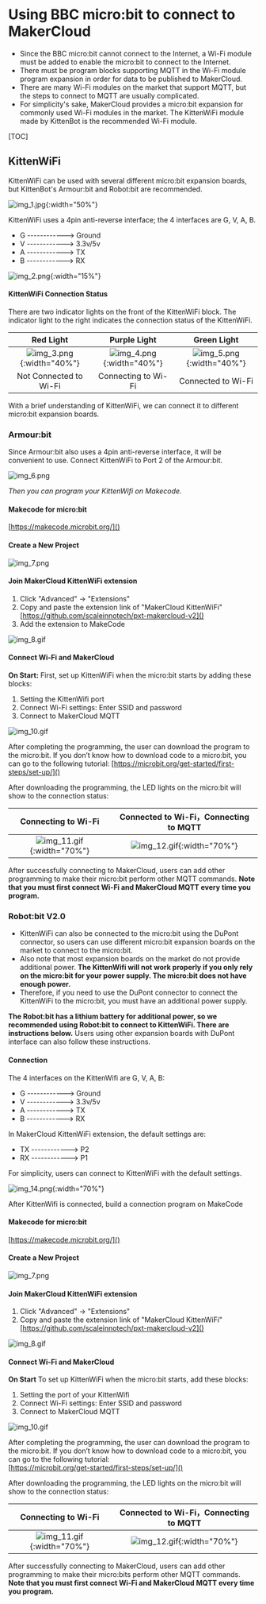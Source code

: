 # Using BBC micro:bit to connect to MakerCloud
- Since the BBC micro:bit cannot connect to the Internet, a Wi-Fi module must be added to enable the micro:bit to connect to the Internet.
- There must be program blocks supporting MQTT in the Wi-Fi module program expansion in order for data to be published to MakerCloud.
- There are many Wi-Fi modules on the market that support MQTT, but the steps to connect to MQTT are usually complicated.
- For simplicity's sake, MakerCloud provides a micro:bit expansion for commonly used Wi-Fi modules in the market. The KittenWiFi module made by KittenBot is the recommended Wi-Fi module.

[TOC]
## KittenWiFi
KittenWiFi can be used with several different micro:bit expansion boards, but KittenBot's Armour:bit and Robot:bit are recommended.

![img_1.jpg](img/img_1.jpg){:width="50%"}

KittenWiFi uses a 4pin anti-reverse interface; the 4 interfaces are G, V, A, B.

* G ------------> Ground
* V ------------> 3.3v/5v
* A ------------> TX
* B ------------> RX

![img_2.png](img/img_2.png){:width="15%"}

#### KittenWiFi Connection Status
There are two indicator lights on the front of the KittenWiFi block. The indicator light to the right indicates the connection status of the KittenWiFi.

|                  Red Light                  |               Purple Light                |                Green Light                |
|:-------------------------------------------:|:-----------------------------------------:|:-----------------------------------------:|
|  ![img_3.png](img/img_3.png){:width="40%"}  | ![img_4.png](img/img_4.png){:width="40%"} | ![img_5.png](img/img_5.png){:width="40%"} |
|           Not Connected to Wi-Fi            |           Connecting to Wi-Fi             |             Connected to Wi-Fi            |

With a brief understanding of KittenWiFi, we can connect it to different micro:bit expansion boards.

### Armour:bit
Since Armour:bit also uses a 4pin anti-reverse interface, it will be convenient to use.
Connect KittenWiFi to Port 2 of the Armour:bit.  

![img_6.png](img/img_6.png) 

*Then you can program your KittenWifi on Makecode.*

#### Makecode for micro:bit
[https://makecode.microbit.org/]()

#### Create a New Project
![img_7.png](img/img_7.png)

#### Join MakerCloud KittenWiFi extension
1. Click "Advanced" -> "Extensions"
2. Copy and paste the extension link of "MakerCloud KittenWiFi"
   [https://github.com/scaleinnotech/pxt-makercloud-v2]()
3. Add the extension to MakeCode

![img_8.gif](img/img_8.gif)

#### Connect Wi-Fi and MakerCloud
**On Start:**
First, set up KittenWiFi when the micro:bit starts by adding these blocks:

1. Setting the KittenWifi port
2. Connect Wi-Fi settings: Enter SSID and password
3. Connect to MakerCloud MQTT

![img_10.gif](img/img_10.gif)

After completing the programming, the user can download the program to the micro:bit. If you don’t know how to download code to a micro:bit, you can go to the following tutorial:
[https://microbit.org/get-started/first-steps/set-up/]()

After downloading the programming, the LED lights on the micro:bit will show to the connection status:

|             Connecting to Wi-Fi             |   Connected to Wi-Fi，Connecting to MQTT    |
|:-------------------------------------------:|:-------------------------------------------:|
| ![img_11.gif](img/img_11.gif){:width="70%"} | ![img_12.gif](img/img_12.gif){:width="70%"} |

After successfully connecting to MakerCloud, users can add other programming to make their micro:bit perform other MQTT commands.
**Note that you must first connect Wi-Fi and MakerCloud MQTT every time you program.**


### Robot:bit V2.0
- KittenWiFi can also be connected to the micro:bit using the DuPont connector, so users can use different micro:bit expansion boards on the market to connect to the micro:bit.
- Also note that most expansion boards on the market do not provide additional power. **The KittenWifi will not work properly if you only rely on the micro:bit for your power supply. The micro:bit does not have enough power.**
- Therefore, if you need to use the DuPont connector to connect the KittenWiFi to the micro:bit, you must have an additional power supply.

**The Robot:bit has a lithium battery for additional power, so we recommended using Robot:bit to connect to KittenWiFi. There are instructions below.** Users using other expansion boards with DuPont interface can also follow these instructions.
#### Connection
The 4 interfaces on the KittenWifi are G, V, A, B:
* G ------------> Ground
* V ------------> 3.3v/5v
* A ------------> TX
* B ------------> RX

In MakerCloud KittenWiFi extension, the default settings are:

* TX ------------> P2
* RX ------------> P1

For simplicity, users can connect to KittenWiFi with the default settings.

![img_14.png](img/img_14.png){:width="70%"}

After KittenWifi is connected, build a connection program on MakeCode

#### Makecode for micro:bit
[https://makecode.microbit.org/]()

#### Create a New Project
![img_7.png](img/img_7.png)

#### Join MakerCloud KittenWiFi extension
1. Click "Advanced" -> "Extensions"
2. Copy and paste the extension link of "MakerCloud KittenWiFi"  
   [https://github.com/scaleinnotech/pxt-makercloud-v2]()

![img_8.gif](img/img_8.gif)

#### Connect Wi-Fi and MakerCloud
**On Start**
To set up KittenWiFi when the micro:bit starts, add these blocks:

1. Setting the port of your KittenWifi
2. Connect Wi-Fi settings: Enter SSID and password
3. Connect to MakerCloud MQTT

![img_10.gif](img/img_10.gif)

After completing the programming, the user can download the program to the micro:bit. If you don’t know how to download code to a micro:bit, you can go to the following tutorial:  
[https://microbit.org/get-started/first-steps/set-up/]()

After downloading the programming, the LED lights on the micro:bit will show to the connection status:

|             Connecting to Wi-Fi             |    Connected to Wi-Fi，Connecting to MQTT    |
|:-------------------------------------------:|:-------------------------------------------:|
| ![img_11.gif](img/img_11.gif){:width="70%"} | ![img_12.gif](img/img_12.gif){:width="70%"} |

After successfully connecting to MakerCloud, users can add other programming to make their micro:bits perform other MQTT commands.
**Note that you must first connect Wi-Fi and MakerCloud MQTT every time you program.**